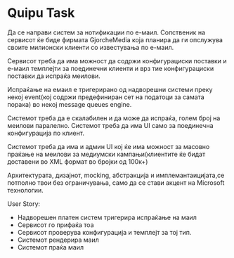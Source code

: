 # Quipu Task

Да се направи систем за нотификации по е-маил. Сопственик на сервисот ќе биде фирмата GjorcheMedia која планира да ги опслужува своите милионски клиенти со известувања по е-маил.

Сервисот треба да има можност да содржи конфигурациски поставки и е-маил темплејти за поединечни клиенти и врз тие конфигурациски поставки да испраќа меилови.

Испраќање на емаил е тригерирано од надворешни системи преку некој event(кој содржи предефиниран сет на податоци за самата порака) во некој message queues engine.

Системот треба да е скалабилен и да може да испраќа, голем број на меилови паралелно. Системот треба да има UI само за поединечна конфигурација по клиент.

Системот треба да има и админ UI кој ќе има можност за масовно праќање на меилови за медиумски кампањи(клиентите ќе бидат доставени во XML формат во бројки од 100к+)

Архитектурата, дизајнот, mocking, абстракција и имплемантаицијата,се потполно твои без ограничувања, само да се стави акцент на Microsoft технологии.


User Story:
- Надворешен платен систем тригерира испраќање на маил
- Сервисот го прифаќа тоа
- Сервисот проверува конфигурација и темплејт за тој тип.
- Системот рендерира маил
- Системот праќа маил

